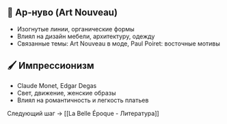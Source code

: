 ## 🌼 Ар-нуво (Art Nouveau)
- Изогнутые линии, органические формы
- Влиял на дизайн мебели, архитектуру, одежду
- Связанные темы: Art Nouveau в моде, Paul Poiret: восточные мотивы

## 🖌️ Импрессионизм
- Claude Monet, Edgar Degas
- Свет, движение, женские образы
- Влиял на романтичность и легкость платьев

Следующий шаг → [[La Belle Époque - Литература]]